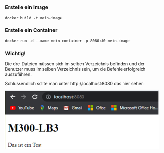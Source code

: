 ### **Erstelle ein Image**
```
docker build -t mein-image .
```

### **Erstelle ein Container**
```
docker run -d --name mein-container -p 8080:80 mein-image
```

### **Wichtig!**
Die drei Dateien müssen sich im selben Verzeichnis befinden und der Benutzer muss im selben Verzeichnis sein, um die Befehle erfolgreich auszuführen.

Schlussendlich sollte man unter http://localhost:8080 das hier sehen:

![](Screenshots/Ende.png)